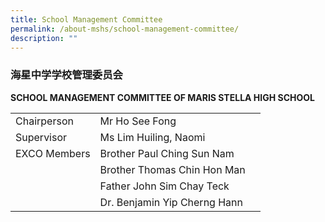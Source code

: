 ```yaml
---
title: School Management Committee
permalink: /about-mshs/school-management-committee/
description: ""
---
```

### 海星中学学校管理委员会

<b>SCHOOL MANAGEMENT COMMITTEE OF MARIS STELLA HIGH SCHOOL</b>



|  | |  |
| -------- | -------- | -------- |
| Chairperson     | Mr Ho See Fong     |     |
| Supervisor     | Ms Lim Huiling, Naomi     |     |
| EXCO Members     | Brother Paul Ching Sun Nam    |     |
|      | Brother Thomas Chin Hon Man    |     |
|      | Father John Sim Chay Teck   |     |
|      | Dr. Benjamin Yip Cherng Hann   |     |
	
